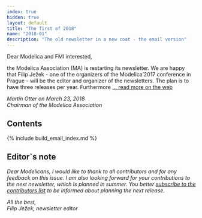 ```yaml
---
index: true
hidden: true
layout: default
title: "The first of 2018"
name: "2018-01"
description: "The old newsletter in a new coat - the email version"
---
```


Dear Modelica and FMI interested,

the Modelica Association (MA) is restarting its newsletter. We are happy that Filip Ježek - one of the organizers of the Modelica’2017 conference in Prague - will be the editor and organizer of the newsletters. The plan is to have three releases per year. Furthermore [...  read more on the web](https://newsletter.modelica.org/2018-01/index#letter-from-the-board)

*Martin Otter on March 23, 2018*    
*Chairman of the Modelica Association*

## Contents

{% include build_email_index.md %}

## Editor`s note
*Dear Modelicans, I would like to thank to all contributors and for any feedback on this issue. I am also looking forward for your contributions to the next newsletter, which is  planned in summer. You better [subscribe to the contributors list](http://eepurl.com/dpvIVP) to be informed about planning the next release.*

*All the best,    
Filip Ježek, newsletter editor*
